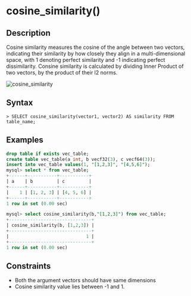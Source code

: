 # **cosine_similarity()**

## **Description**

Cosine similarity measures the cosine of the angle between two vectors, indicating their similarity by how closely they align in a multi-dimensional space, with 1 denoting perfect similarity and -1 indicating perfect dissimilarity. Consine similarity is calculated by dividing Inner Product of two vectors, by the product of their l2 norms.

![cosine_similarity](https://github.com/matrixorigin/artwork/blob/main/docs/reference/vector/cosine_similarity.png?raw=true)

## **Syntax**

```
> SELECT cosine_similarity(vector1, vector2) AS similarity FROM table_name;
```

## **Examples**

```sql
drop table if exists vec_table;
create table vec_table(a int, b vecf32(3), c vecf64(3));
insert into vec_table values(1, "[1,2,3]", "[4,5,6]");
mysql> select * from vec_table;
+------+-----------+-----------+
| a    | b         | c         |
+------+-----------+-----------+
|    1 | [1, 2, 3] | [4, 5, 6] |
+------+-----------+-----------+
1 row in set (0.00 sec)

mysql> select cosine_similarity(b,"[1,2,3]") from vec_table;
+-------------------------------+
| cosine_similarity(b, [1,2,3]) |
+-------------------------------+
|                             1 |
+-------------------------------+
1 row in set (0.00 sec)
```

## **Constraints**

- Both the argument vectors should have same dimensions
- Cosine similarity value lies between -1 and 1.
